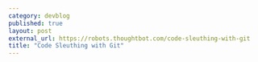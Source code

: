```yaml
---
category: devblog
published: true
layout: post
external_url: https://robots.thoughtbot.com/code-sleuthing-with-git
title: "Code Sleuthing with Git"
---
```


